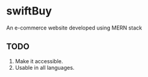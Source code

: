# swiftBuy
An e-commerce website developed using MERN stack

## TODO
1. Make it accessible.
2. Usable in all languages.

